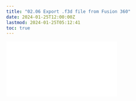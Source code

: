 ```yaml
---
title: "02.06 Export .f3d file from Fusion 360"
date: 2024-01-25T12:00:00Z
lastmod: 2024-01-25T05:12:41
toc: true
---
```


![Link to included file content](../../../../3d-modeling/fusion-360/fusion-360-export-f3d-file.md)
